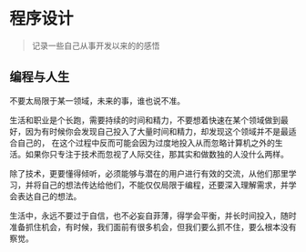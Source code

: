 # 程序设计

> 记录一些自己从事开发以来的的感悟

## 编程与人生

不要太局限于某一领域，未来的事，谁也说不准。

生活和职业是个长跑，需要持续的时间和精力，不要想着快速在某个领域做到最好，因为有时候你会发现自己投入了大量时间和精力，却发现这个领域并不是最适合自己的，
在这个过程中反而可能会因为过度地投入从而忽略计算机之外的生活。如果你只专注于技术而忽视了人际交往，那其实和做数独的人没什么两样。

除了技术，更要懂得倾听，必须能够与潜在的用户进行有效的交流，从他们那里学习，并将自己的想法传达给他们，不能仅仅局限于编程，还要深入理解需求，并学会表达自己的想法。

生活中，永远不要过于自信，也不必妄自菲薄，得学会平衡，并长时间投入，随时准备抓住机会，有时候，我们面前有很多机会，但我们要么抓不住，要么根本没有察觉。
